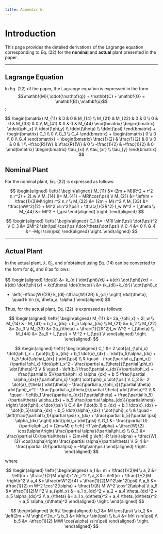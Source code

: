 ```yaml
---
title: Appendix A. 
---
```



# Introduction

This page provides the detailed derivations of the Lagrange equation corresponding to Eq. (22) for the **nominal** and **actual** plant presented in the paper.

---

## Lagrange Equation

In Eq. (22) of the paper, the Lagrange equation is expressed in the form $$\mathbf{M}\,\ddot{\mathbf{q}} + \mathbf{C} + \mathbf{G} = \mathbf{B}\,\mathbf{u}$$:

$$
\begin{bmatrix}
M_{11} & 0 & 0 & M_{14} \\
M_{21} & M_{22} & 0 & 0 \\
0 & 0 & M_{33} & 0 \\
M_{41} & 0 & 0 & M_{44}
\end{bmatrix}
\begin{bmatrix}
\ddot{\phi_x} \\ 
\ddot{\phi_y} \\ 
\ddot{\theta} \\ 
\ddot{\psi}
\end{bmatrix}
+
\begin{bmatrix}
C_1 \\ 
0 \\ 
C_3 \\ 
C_4
\end{bmatrix}
+
\begin{bmatrix}
0 \\ 
0 \\ 
0 \\ 
G_4
\end{bmatrix}
= \begin{bmatrix}
\frac{1}{2} & \frac{1}{2} & 0 \\
0 & 0 & 1 \\
-\frac{R}{W} & \frac{R}{W} & 0 \\
-\frac{1}{2} & -\frac{1}{2} & 0
\end{bmatrix}
\begin{bmatrix}
\tau_{xl} \\ 
\tau_{xr} \\ 
\tau_{y}
\end{bmatrix}
$$

## Nominal Plant

For the nominal plant, Eq. (22) is expressed as follows:

$$
\begin{aligned}
\left\{
\begin{aligned}
M_{11} &= (2m + M)(R^2 + r^2 n_r^2) + 2I_w \\
M_{14} &= M_{41} = MRl\cos(\psi) \\
M_{21} &= \left(m + \tfrac{1}{2}M\right) r^2 n_r \\
M_{22} &= (2m + M) r^2 \\
M_{33} &= \tfrac{mW^2}{2} + Ml^2 \sin^2(\psi) + \tfrac{1}{2R^2} I_w W^2 + I_\theta \\
M_{44} &= Ml^2 + I_\psi
\end{aligned}
\right.
\end{aligned}
$$

$$
\begin{aligned}
\left\{
\begin{aligned}
C_1 &= -MRl \sin(\psi) \dot{\psi}^2 \\
C_3 &= 2Ml^2 \sin(\psi)\cos(\psi)\dot{\theta}\dot{\psi} \\
C_4 &= 0 \\
G_4 &= -Mgl \sin(\psi)
\end{aligned}
\right.
\end{aligned}
$$

---

## Actual Plant

In the actual plant, $\dot{x}$, $\dot{\theta}_a$, and $\dot{\alpha}$ obtained using Eq. (14) can be converted to the form for $\dot{\phi}_x$ and $\dot{\theta}$ as follows:

$$
\begin{aligned}
\dot{k} &= k_{dl} \dot{\phi}_{xl} + k_{dr} \dot{\phi}_{xr}
= k_{dx} \dot{\phi}_{x} + k_{d\theta} \dot{\theta} \\
&= (k_{dl}+k_{dr}) \dot{\phi}_x
+ \left( -\tfrac{W}{2R} k_{dl}+\tfrac{W}{2R} k_{dr} \right) \dot{\theta},
\quad k \in \{x, \theta_a, \alpha \}
\end{aligned}
$$

Thus, for the actual plant, Eq. (22) is expressed as follows:

$$
\begin{aligned}
\left\{
\begin{aligned}
M_{11} &= 2a_{\phi_x} + 2I_w \\  
M_{14} &= M_{41} = b_1 x_{dx} + b_5 \alpha_{dx} \\
M_{21} &= b_2  \\
M_{22} &= 2a_3 \\  
M_{33} &= 2a_{\theta} + \tfrac{1}{2R^2}I_w W^2 + I_{\theta}  \\
M_{44} &=  2a_6 + I_{\psi} = Ml^2  + I_{\psi} \\  
\end{aligned}
\right.
\end{aligned}
$$

$$
\begin{aligned}
\left\{
\begin{aligned}
C_1 &= 2 \dot{a}_{\phi_x} \dot{\phi}_x + (\dot{b_1} x_{dx} + b_1 \dot{x}_{dx} + \dot{b_5}\alpha_{dx} + b_5 \dot{\alpha}_{dx} ) \dot{\psi} \\
& \quad - \frac{\partial  a_{\phi_x}}{\partial \phi_x} \dot{\phi}_x^2 - \frac{\partial a_{\theta}}{\partial \phi_x} \dot{\theta}^2 \\
& \quad -  \left(b_1 \frac{\partial x_{dx}}{\partial\phi_x} + \frac{\partial b_5}{\partial\phi_x} \alpha_{dx} + b_5 \frac{\partial \alpha_{dx}}{\partial\phi_x} \right) \dot{\phi}_x \dot{\psi} \\
C_3 &= 2 \dot{a}_{\theta} \dot{\theta} - \frac{\partial a_{\phi_x}}{\partial \theta} \dot{\phi}_x^2 - \frac{\partial a_{\theta}}{\partial \theta}  \dot{\theta}^2 \\
& \quad - \left(b_1 \frac{\partial x_{dx}}{\partial\theta} + \frac{\partial b_5}{\partial\theta} \alpha_{dx} + b_5 \frac{\partial \alpha_{dx}}{\partial\theta} \right) \dot{\phi}_x \dot{\psi} \\
C_4 &= (\dot{b_1} x_{dx} + b_1 \dot{x}_{dx} + \dot{b_5}\alpha_{dx} + b_5 \dot{\alpha}_{dx} ) \dot{\phi}_x \\
& \quad - \left(\frac{\partial b_1}{\partial \psi} x_{dx} + \frac{\partial b_5}{\partial \psi} \alpha_{dx} \right) \dot{\phi}_x \dot{\psi} \\
G_1 &= \frac{\partial U}{\partial\phi_x} 
= (2m+M) g \left( -R \sin(\alpha) + \tfrac{W}{2} \cos(\alpha)\right) \frac{\partial \alpha}{\partial\phi_x} \\
G_3 &= \frac{\partial U}{\partial\theta} 
= (2m+M) g \left( -R \sin(\alpha) + \tfrac{W}{2} \cos(\alpha)\right) \frac{\partial \alpha}{\partial\theta} \\
G_4 &= \frac{\partial U}{\partial\psi} = -Mgl\sin(\psi) 
\end{aligned}
\right.
\end{aligned}
$$

where

$$
\begin{aligned}
\left\{
\begin{aligned}
a_1 &= m + \tfrac{1}{2}M \\
a_2 &= \left(m + \tfrac{1}{2}M \right)r^2n_r^2 \\
a_3 &= \left(m + \tfrac{1}{2}M \right)r^2 \\
a_4 &= \tfrac{mW^2}{4} + \tfrac{1}{2}Ml^2\sin^2(\psi) \\
a_5 &= \tfrac{1}{2} m W^2 \cos^2(\alpha) + \tfrac{1}{8} M W^2 \cos^2(\alpha) \\
a_6 &= \tfrac{1}{2}Ml^2 \\
a_{\phi_x} &= a_1 x_{dx}^2 + a_2 + a_4 \theta_{dx}^2 + a_5 \alpha_{dx}^2 \\
a_{\theta} &= a_1 x_{d\theta}^2 + a_4 \theta_{d\theta}^2 + a_5 \alpha_{d\theta}^2
\end{aligned}
\right.
\end{aligned}
$$

$$
\begin{aligned}
\left\{
\begin{aligned}
b_1 &=  Ml \cos(\psi)  \\
b_2 &= \left(2m + M \right)r^2n_r \\
b_3 &= Mrln_r \sin(\psi) \\
b_4 &= Mrl \sin(\psi) \\
b_5 &= -\tfrac{1}{2} MWl \cos(\alpha) \sin(\psi)
\end{aligned}
\right.
\end{aligned}
$$
